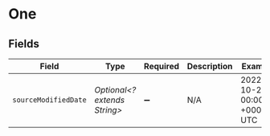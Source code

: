 # One


## Fields

| Field                         | Type                          | Required                      | Description                   | Example                       |
| ----------------------------- | ----------------------------- | ----------------------------- | ----------------------------- | ----------------------------- |
| `sourceModifiedDate`          | *Optional<? extends String>*  | :heavy_minus_sign:            | N/A                           | 2022-10-23 00:00:00 +0000 UTC |